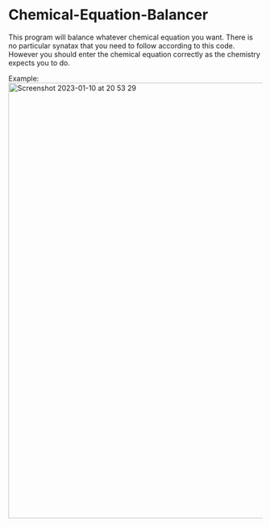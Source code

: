 # Chemical-Equation-Balancer

This program will balance whatever chemical equation you want. There is no particular synatax that you need to follow according to this code. However you should enter the chemical equation correctly as the chemistry expects you to do.

Example:
<img width="865" alt="Screenshot 2023-01-10 at 20 53 29" src="https://user-images.githubusercontent.com/62298338/211649378-f89fd58d-9b13-4fe8-9d29-83b3735a10c0.png">
